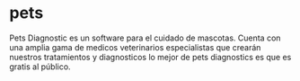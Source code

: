 pets
====

Pets Diagnostic es un software para el cuidado de mascotas.
Cuenta con una amplia gama de medicos veterinarios especialistas que crearán nuestros tratamientos y diagnosticos
lo mejor de pets diagnostics es que es gratis al público.
